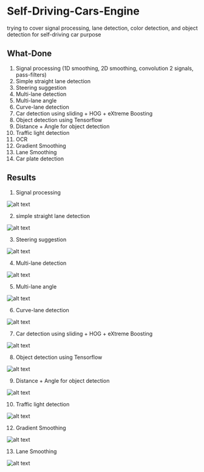 # Self-Driving-Cars-Engine
trying to cover signal processing, lane detection, color detection, and object detection for self-driving car purpose

## What-Done

1. Signal processing (1D smoothing, 2D smoothing, convolution 2 signals, pass-filters)
2. Simple straight lane detection
3. Steering suggestion
4. Multi-lane detection
5. Multi-lane angle
6. Curve-lane detection
7. Car detection using sliding + HOG + eXtreme Boosting
8. Object detection using Tensorflow
9. Distance + Angle for object detection
10. Traffic light detection
11. OCR
12. Gradient Smoothing
13. Lane Smoothing
14. Car plate detection

## Results

1. Signal processing

![alt text](signal-processing/smoothing.png)

2. simple straight lane detection

![alt text](simple-straight-lane/simple-straight-lane-detection.png)

3. Steering suggestion

![alt text](steering-suggestion/steering-suggestion.png)

4. Multi-lane detection

![alt text](multi-lane-detection/multi-lane-detection.png)

5. Multi-lane angle

![alt text](multi-lane-angle/multi-lane-angle.png)

6. Curve-lane detection

![alt text](curve-lane-detection/curve-lane-detection.png)

7. Car detection using sliding + HOG + eXtreme Boosting

![alt text](car-detection-sliding-HOG-XGB/hog-xgb.png)

8. Object detection using Tensorflow

![alt text](object-detection-tensorflow/object-detection-tensorflow.png)

9. Distance + Angle for object detection

![alt text](object-distance-angle/object-distance-angle.png)

10. Traffic light detection

![alt text](traffic-light-detection/traffic-light-detection.png)

12. Gradient Smoothing

![alt text](gradient-smoothing/gradient-smoothing.gif)

13. Lane Smoothing

![alt text](lane-smoothing/lane-smoothing.png)
